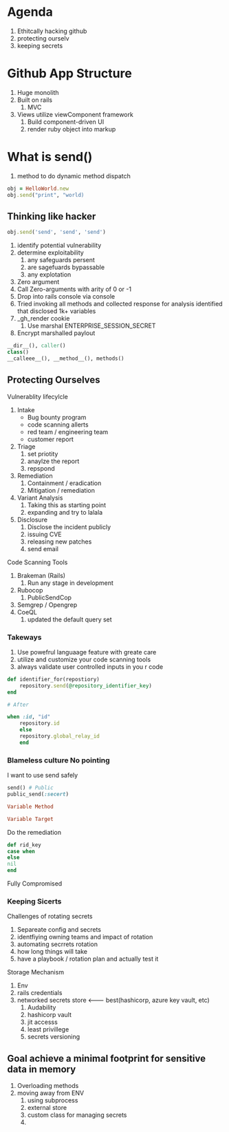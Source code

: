 # Agenda
1. Ethitcally hacking github
2. protecting ourselv
3. keeping secrets

# Github App Structure
1. Huge monolith
2. Built on rails
	1. MVC
3. Views utilize viewComponent framework
	1. Build component-driven UI
	2. render ruby object into markup

# What is send()
1. method to do dynamic method dispatch

```ruby
obj = HelloWorld.new
obj.send("print", "world)
```

## Thinking like hacker
```ruby
obj.send('send', 'send', 'send')
```
1. identify potential vulnerability
2. determine exploitability
	1. any safeguards persent
	2. are sagefuards bypassable
	3. any explotation 
3. Zero argument
4. Call Zero-arguments with arity of 0 or -1
5. Drop into rails console via console
6. Tried invoking all methods and collected response for analysis
identified that disclosed 1k+ variables
7. _gh_render cookie
	1. Use marshal ENTERPRISE_SESSION_SECRET
8. Encrypt marshalled paylout


```ruby
__dir__(), caller()
class()
__calleee__(), __method__(), methods()
```

## Protecting Ourselves

Vulnerablity lifecylcle
1. Intake
	* Bug bounty program
	* code scanning allerts
	* red team / engineering team
	* customer report
2. Triage
	1. set priotity
	2. anaylze the report
	3. repspond
3. Remediation
	1. Containment / eradication
	2. Mitigation / remediation
4. Variant Analysis
	1. Taking this as starting point
	2. expanding and try to lalala
5. Disclosure
	1. Disclose the incident publicly
	2. issuing CVE
	3. releasing new patches
	4. send email

Code Scanning Tools
1. Brakeman (Rails)
	1. Run any stage in development
2. Rubocop
	1. PublicSendCop
3. Semgrep / Opengrep
4. CoeQL
	1. updated the default query set

### Takeways
1. Use powefrul languaage feature with greate care
2. utilize and customize your code scanning tools
3. always validate user controlled inputs in you r code



```ruby
def identifier_for(repostiory)
	repository.send(@repository_identifier_key)
end

# After

when :id, "id"
	repository.id
	else
	repository.global_relay_id
	end
```

### Blameless culture No pointing

I want to use send safely
```ruby
send() # Public
public_send(:secert)
```

```ruby
Variable Method

Variable Target
```

Do the remediation

```ruby
def rid_key
case when
else
nil
end
```

Fully Compromised

### Keeping Sicerts
Challenges of rotating secrets
1. Separeate config and secrets
2. identfiying owning teams and impact of rotation
3. automating secrrets rotation
4. how long things will take
5. have a playbook / rotation plan and actually test it

Storage Mechanism
1. Env
2. rails credentials
3. networked secrets store <--- best(hashicorp, azure key vault, etc)
	1. Audability
	2. hashicorp vault
	3. jit accesss
	4. least privillege
	5. secrets versioning


## Goal achieve a minimal footprint for sensitive data in memory
1. Overloading methods
2. moving away from ENV
	1. using subprocess
	2. external store
	3. custom class for managing secrets
	4. 